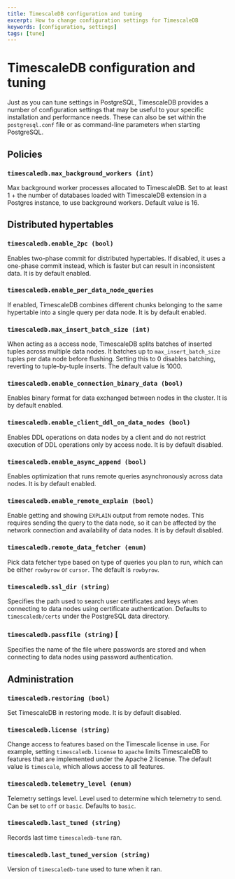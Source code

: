 ```yaml
---
title: TimescaleDB configuration and tuning
excerpt: How to change configuration settings for TimescaleDB
keywords: [configuration, settings]
tags: [tune]
---
```


# TimescaleDB configuration and tuning

Just as you can tune settings in PostgreSQL, TimescaleDB provides a number of configuration
settings that may be useful to your specific installation and performance needs. These can
also be set within the `postgresql.conf` file or as command-line parameters
when starting PostgreSQL.

## Policies

### `timescaledb.max_background_workers (int)`

Max background worker processes allocated to TimescaleDB. Set to at least 1 +
the number of databases loaded with TimescaleDB extension in a Postgres
instance, to use background workers. Default value is 16.

## Distributed hypertables

### `timescaledb.enable_2pc (bool)`

Enables two-phase commit for distributed hypertables. If disabled, it
uses a one-phase commit instead, which is faster but can result in
inconsistent data. It is by default enabled.

### `timescaledb.enable_per_data_node_queries`

If enabled, TimescaleDB combines different chunks belonging to the
same hypertable into a single query per data node. It is by default enabled.

### `timescaledb.max_insert_batch_size (int)`

When acting as a access node, TimescaleDB splits batches of inserted
tuples across multiple data nodes. It batches up to
`max_insert_batch_size` tuples per data node before flushing. Setting
this to 0 disables batching, reverting to tuple-by-tuple inserts. The
default value is 1000.

### `timescaledb.enable_connection_binary_data (bool)`

Enables binary format for data exchanged between nodes in the
cluster. It is by default enabled.

### `timescaledb.enable_client_ddl_on_data_nodes (bool)`

Enables DDL operations on data nodes by a client and do not restrict
execution of DDL operations only by access node. It is by default disabled.

### `timescaledb.enable_async_append (bool)`

Enables optimization that runs remote queries asynchronously across
data nodes. It is by default enabled.

### `timescaledb.enable_remote_explain (bool)`

Enable getting and showing `EXPLAIN` output from remote nodes. This
requires sending the query to the data node, so it can be affected
by the network connection and availability of data nodes. It is by default disabled.

### `timescaledb.remote_data_fetcher (enum)`

Pick data fetcher type based on type of queries you plan to run, which
can be either `rowbyrow` or `cursor`. The default is `rowbyrow`.

### `timescaledb.ssl_dir (string)`

Specifies the path used to search user certificates and keys when
connecting to data nodes using certificate authentication. Defaults to
`timescaledb/certs` under the PostgreSQL data directory.

### `timescaledb.passfile (string)` [

Specifies the name of the file where passwords are stored and when
connecting to data nodes using password authentication.

## Administration

### `timescaledb.restoring (bool)`

Set TimescaleDB in restoring mode. It is by default disabled.

### `timescaledb.license (string)`

Change access to features based on the Timescale license in use. For example,
setting `timescaledb.license` to `apache` limits TimescaleDB to features that
are implemented under the Apache 2 license. The default value is `timescale`,
which allows access to all features.

### `timescaledb.telemetry_level (enum)`

Telemetry settings level. Level used to determine which telemetry to
send. Can be set to `off` or `basic`. Defaults to `basic`.

### `timescaledb.last_tuned (string)`

Records last time `timescaledb-tune` ran.

### `timescaledb.last_tuned_version (string)`

Version of `timescaledb-tune` used to tune when it ran.
